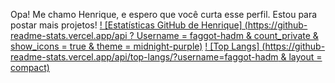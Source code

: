 Opa! Me chamo Henrique, e espero que você curta esse perfil. Estou para postar mais projetos!
[! [Estatísticas GitHub de Henrique] (https://github-readme-stats.vercel.app/api ? Username = faggot-hadm & count_private & show_icons = true & theme = midnight-purple)](https://github.com/faggot-hadm/github-readme-stats)
[! [Top Langs] (https://github-readme-stats.vercel.app/api/top-langs/?username=faggot-hadm & layout = compact)](https://github.com/faggot-hadm/github-readme-stats)
